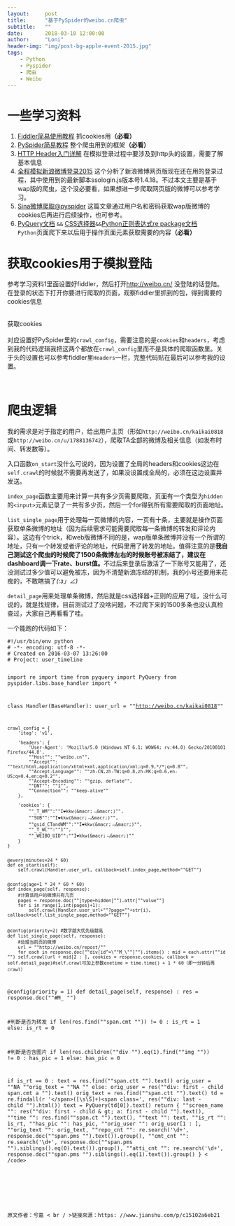 ```yaml
---
layout:     post
title:      "基于PySpider的weibo.cn爬虫"
subtitle:   ""
date:       2018-03-10 12:00:00
author:     "Loni"
header-img: "img/post-bg-apple-event-2015.jpg"
tags:
    - Python
    - Pyspider
    - 爬虫
    - Weibo
---
```


<div>
<h1>一些学习资料</h1>
<ol>
<li><a href=""https://link.jianshu.com?t=http://xijiacs.lofter.com/post/1d96cd64_a0f4013"" target=""_blank"" rel=""nofollow"">Fiddler简易使用教程</a> 抓cookies用<strong>（必看）</strong></li>
<li><a href=""https://www.jianshu.com/p/36290e6acf45"" target=""_blank"">PySpider简易教程</a> 整个爬虫用到的框架<strong>（必看）</strong></li>
<li><a href=""https://link.jianshu.com?t=http://my.oschina.net/abian/blog/131548?fromerr=rY5qyfx5"" target=""_blank"" rel=""nofollow"">HTTP Header入门详解</a> 在模拟登录过程中要涉及到http头的设置，需要了解基本信息</li>
<li><a href=""https://link.jianshu.com?t=http://blog.csdn.net/u010487568/article/details/46932839"" target=""_blank"" rel=""nofollow"">全程模拟新浪微博登录2015</a> 这个分析了新浪微博网页版现在还在用的登录过程，其中使用到的最新脚本ssologin.js版本号1.4.18。不过本文主要是基于wap版的爬虫，这个没必要看，如果想进一步爬取网页版的微博可以参考学习。</li>
<li><a href=""https://link.jianshu.com?t=http://blog.csdn.net/dipolar/article/details/49661083"" target=""_blank"" rel=""nofollow"">Sina微博爬取@pyspider</a> 这篇文章通过用户名和密码获取wap版微博的cookies后再进行后续操作，也可参考。</li>
<li><a href=""https://link.jianshu.com?t=https://pythonhosted.org/pyquery/index.html"" target=""_blank"" rel=""nofollow"">PyQuery文档</a> <code>&amp;&amp;</code> <a href=""https://link.jianshu.com?t=http://www.w3schools.com/cssref/css_selectors.asp"" target=""_blank"" rel=""nofollow"">CSS选择器</a><code>&amp;&amp;</code><a href=""https://link.jianshu.com?t=https://docs.python.org/2/library/re.html"" target=""_blank"" rel=""nofollow"">Python正则表达式re package文档</a><br /> <code>Python</code>页面爬下来以后用于操作页面元素获取需要的内容<strong>（必看）</strong></li></ol>
<h1>获取cookies用于模拟登陆</h1>
<p>参考学习资料1里面设置好fiddler，然后打开<a href=""https://link.jianshu.com?t=http://weibo.cn/"" target=""_blank"" rel=""nofollow"">http://weibo.cn/</a> 没登陆的话登陆。在登录的状态下打开你要进行爬取的页面，观察fiddler里抓到的包，得到需要的cookies信息</p>
<div class=""image-package"">
<div class=""image-container"">
<div class=""image-container-fill"">&nbsp;</div>
<div class=""image-view"" data-width=""1059"" data-height=""447""><img class="""" src=""//upload-images.jianshu.io/upload_images/1722800-f9d465781dc6aebe.png?imageMogr2/auto-orient/strip%7CimageView2/2/w/700"" alt="""" data-original-src=""//upload-images.jianshu.io/upload_images/1722800-f9d465781dc6aebe.png"" data-original-width=""1059"" data-original-height=""447"" data-original-format=""image/png"" data-original-filesize=""147072"" /></div></div>
<div class=""image-caption"">获取cookies</div></div>
<br /> 对应设置好PySpider里的<code>crawl_config</code>，需要注意的是<code>cookies</code>和<code>headers</code>，考虑到我的代码逻辑我把这两个都放在<code>crawl_config</code>里而不是具体的爬取函数里。关于头的设置也可以参考fiddler里<code>Headers</code>一栏，完整代码贴在最后可以参考我的设置。
<p>&nbsp;</p>
<h1>爬虫逻辑</h1>
<p>我的需求是对于指定的用户，给出用户主页（形如<code>http://weibo.cn/kaikai0818</code>或<code>http://weibo.cn/u/1788136742</code>），爬取TA全部的微博及相关信息（如发布时间、转发数等）。</p>
<p>入口函数<code>on_start</code>没什么可说的，因为设置了全局的headers和cookies这边在<code>self.crawl</code>的时候就不需要再发送了，如果没设置成全局的，必须在这边设置并发送。</p>
<p><code>index_page</code>函数主要用来计算一共有多少页需要爬取，页面有一个类型为<code>hidden</code>的<code>&lt;input&gt;</code>元素记录了一共有多少页，然后一个for得到所有需要爬取的页面地址。</p>
<p><code>list_single_page</code>用于处理每一页微博的内容，一页有十条，主要就是操作页面获取单条微博的地址（因为后续需求可能需要爬取每一条微博的转发和评论内容）。这边有个trick，和web版微博不同的是，wap版单条微博并没有一个所谓的地址，只有一个转发或者评论的地址，代码里用了转发的地址。值得注意的是<strong>我自己测试这个爬虫的时候爬了1500条微博左右的时候账号被冻结了，建议在dashboard调一下rate、burst值。</strong>不过后来登录后激活了一下账号又能用了，还没测试过多少值可以避免被冻，因为不清楚新浪冻结的机制，我的小号还要用来花痴的，不敢瞎搞了<em>(:з」&ang;)</em></p>
<p><code>detail_page</code>用来处理单条微博，然后就是css选择器+正则的应用了哇，没什么可说的，就是找规律，目前测试过了没啥问题，不过爬下来的1500多条也没认真检查过，大家自己再看看了哇。</p>
<p>一个能跑的代码如下：</p>
<pre class=""language-python""><code>#!/usr/bin/env python
# -*- encoding: utf-8 -*-
# Created on 2016-03-07 13:26:00
# Project: user_timeline

import re
import time
from pyquery import PyQuery
from pyspider.libs.base_handler import *

class Handler(BaseHandler):
    user_url = ""http://weibo.cn/kaikai0818""
    
    crawl_config = {
        'itag': 'v1',

        'headers': {
            'User-Agent': 'Mozilla/5.0 (Windows NT 6.1; WOW64; rv:44.0) Gecko/20100101 Firefox/44.0',
            ""Host"": ""weibo.cn"",
            ""Accept"": ""text/html,application/xhtml+xml,application/xml;q=0.9,*/*;q=0.8"",
            ""Accept-Language"": ""zh-CN,zh-TW;q=0.8,zh-HK;q=0.6,en-US;q=0.4,en;q=0.2"",
            ""Accept-Encoding"": ""gzip, deflate"",
            ""DNT"": ""1"",
            ""Connection"": ""keep-alive""
        },

        'cookies': {
            ""_T_WM"":""I❤kkw(&macr;﹃&macr;)"",
            ""SUB"":""I❤kkw(&macr;﹃&macr;)"",
            ""gsid_CTandWM"":""I❤kkw(&macr;﹃&macr;)"",
            ""_T_WL"":""1"",
            ""_WEIBO_UID"":""I❤kkw(&macr;﹃&macr;)"" 
        }
    }
    

    @every(minutes=24 * 60)
    def on_start(self):        
        self.crawl(Handler.user_url, callback=self.index_page,method=""GET"")   
    

    @config(age=1 * 24 * 60 * 60)        
    def index_page(self, response):
        #计算该用户的微博共有几页
        pages = response.doc(""[type=hidden]"").attr[""value""]            
        for i in range(1,int(pages)+1):
            self.crawl(Handler.user_url+""?page=""+str(i), callback=self.list_single_page,method=""GET"")
            
    
    @config(priority=2) #数字越大优先级越高
    def list_single_page(self, response):
        #处理当前页的微博        
        url = ""http://weibo.cn/repost/""
        for each in response.doc(""div[id^=\""M_\""]"").items() : mid = each.attr(""id "") self.crawl(url + mid[2 : ], cookies = response.cookies, callback = self.detail_page)#self.crawl可加上参数exetime = time.time() + 1 * 60（即一分钟后再crawl）

@config(priority = 1) def detail_page(self, response) : res = response.doc(""#M_ "")

#判断是否为转发
if len(res.find(""span.cmt "")) != 0 : is_rt = 1
else: is_rt = 0

#判断是否含图片
if len(res.children(""div "").eq(1).find(""img "")) != 0 : has_pic = 1
else: has_pic = 0

if is_rt == 0 : text = res.find(""span.ctt "").text() orig_user = ""NA ""orig_text = ""NA ""
else: orig_user = res(""div: first - child span.cmt a "").text() orig_text = res.find(""span.ctt "").text() td = re.findall(r '&lt;/span&gt;([\s\S]+)&lt;span class=', res(""div: last - child "").html()) text = PyQuery(td[0]).text() return {
    ""screen_name "": res(""div: first - child & gt; a: first - child "").text(),
    ""time "": res.find(""span.ct "").text(),
    ""text "": text,
    ""is_rt "": is_rt,
    ""has_pic "": has_pic,
    ""orig_user "": orig_user[1 : ],
    ""orig_text "": orig_text,
    ""repo_cnt "": re.search('\d+', response.doc(""span.pms "").text()).group(),
    ""cmt_cnt "": re.search('\d+', response.doc(""span.pms "").siblings().eq(0).text()).group(),
    ""atti_cnt "": re.search('\d+', response.doc(""span.pms "").siblings().eq(1).text()).group()
} < /code></pre > </div>
<p><br / > <br / >原文作者：兮嘉 < br / >链接來源：https: //www.jianshu.com/p/c15102a6eb21</p>




